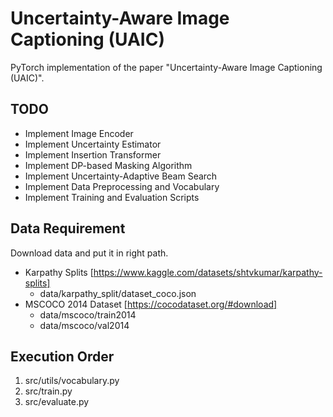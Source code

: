 # Uncertainty-Aware Image Captioning (UAIC)

PyTorch implementation of the paper "Uncertainty-Aware Image Captioning (UAIC)".

## TODO
- Implement Image Encoder
- Implement Uncertainty Estimator
- Implement Insertion Transformer
- Implement DP-based Masking Algorithm
- Implement Uncertainty-Adaptive Beam Search
- Implement Data Preprocessing and Vocabulary
- Implement Training and Evaluation Scripts

## Data Requirement
Download data and put it in right path.
- Karpathy Splits [https://www.kaggle.com/datasets/shtvkumar/karpathy-splits]
  - data/karpathy_split/dataset_coco.json
- MSCOCO 2014 Dataset [https://cocodataset.org/#download]
  - data/mscoco/train2014
  - data/mscoco/val2014

## Execution Order
1.  src/utils/vocabulary.py
2.  src/train.py
3.  src/evaluate.py

